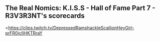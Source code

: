 ## The Real Nomics: K.I.S.S - Hall of Fame Part 7 - R3V3R3NT's scorecards
<https://clips.twitch.tv/DepressedRamshackleScallionHeyGirl-prFR0jcIIHKTRraY>
